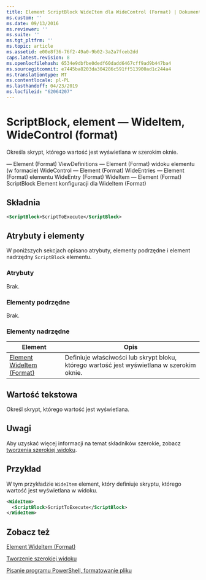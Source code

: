 ```yaml
---
title: Element ScriptBlock WideItem dla WideControl (Format) | Dokumentacja firmy Microsoft
ms.custom: ''
ms.date: 09/13/2016
ms.reviewer: ''
ms.suite: ''
ms.tgt_pltfrm: ''
ms.topic: article
ms.assetid: e00e8f36-76f2-49a0-9b02-3a2a7fceb2dd
caps.latest.revision: 8
ms.openlocfilehash: 6534e9dbfbe0dedf60dadd6467cff9ad9b447ba4
ms.sourcegitcommit: e7445ba8203da304286c591ff513900ad1c244a4
ms.translationtype: MT
ms.contentlocale: pl-PL
ms.lasthandoff: 04/23/2019
ms.locfileid: "62064207"
---
```

# <a name="scriptblock-element-for-wideitem-for-widecontrol-format"></a>ScriptBlock, element — WideItem, WideControl (format)

Określa skrypt, którego wartość jest wyświetlana w szerokim oknie.

— Element (Format) ViewDefinitions — Element (Format) widoku elementu (w formacie) WideControl — Element (Format) WideEntries — Element (Format) elementu WideEntry (Format) WideItem — Element (Format) ScriptBlock Element konfiguracji dla WideItem (Format)

## <a name="syntax"></a>Składnia

```xml
<ScriptBlock>ScriptToExecute</ScriptBlock>
```

## <a name="attributes-and-elements"></a>Atrybuty i elementy

W poniższych sekcjach opisano atrybuty, elementy podrzędne i element nadrzędny `ScriptBlock` elementu.

### <a name="attributes"></a>Atrybuty

Brak.

### <a name="child-elements"></a>Elementy podrzędne

Brak.

### <a name="parent-elements"></a>Elementy nadrzędne

|Element|Opis|
|-------------|-----------------|
|[Element WideItem (Format)](./wideitem-element-for-widecontrol-format.md)|Definiuje właściwości lub skrypt bloku, którego wartość jest wyświetlana w szerokim oknie.|

## <a name="text-value"></a>Wartość tekstowa

Określ skrypt, którego wartość jest wyświetlana.

## <a name="remarks"></a>Uwagi

Aby uzyskać więcej informacji na temat składników szerokie, zobacz [tworzenia szerokiej widoku](./creating-a-wide-view.md).

## <a name="example"></a>Przykład

W tym przykładzie `WideItem` element, który definiuje skryptu, którego wartość jest wyświetlana w widoku.

```xml
<WideItem>
  <ScriptBlock>ScriptToExecute</ScriptBlock>
</WideItem>
```

## <a name="see-also"></a>Zobacz też

[Element WideItem (Format)](./wideitem-element-for-widecontrol-format.md)

[Tworzenie szerokiej widoku](./creating-a-wide-view.md)

[Pisanie programu PowerShell, formatowanie pliku](./writing-a-powershell-formatting-file.md)
